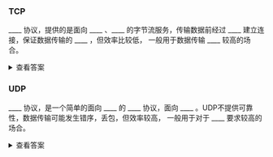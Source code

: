 ### TCP
____ 协议，提供的是面向 ____ 、____ 的字节流服务，传输数据前经过 ____ 建立连接，保证数据传输的 ____ ，但效率比较低，
一般用于数据传输 ____ 较高的场合。

<details>
<summary>查看答案</summary>
<pre>
传输控制 连接 可靠 三次握手 可靠性 安全性
</pre>
</details>

### UDP
____ 协议，是一个简单的面向 ____ 的 ____ 协议，面向 ____ 。UDP不提供可靠性，数据传输可能发生错序，丢包，但效率较高，
一般用于对于 ____ 要求较高的场合。

<details>
<summary>查看答案</summary>
<pre>
用户数据报 数据报 传输层 无连接 实时性
</pre>
</details>